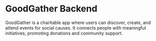 # GoodGather Backend
GoodGather is a charitable app where users can discover, create, and attend events for social causes. It connects people with meaningful initiatives, promoting donations and community support.
